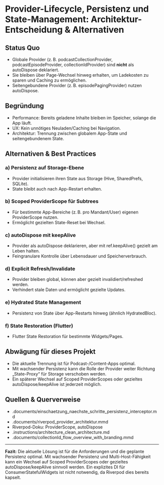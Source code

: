 # Provider-Lifecycle, Persistenz und State-Management: Architektur-Entscheidung & Alternativen

## Status Quo
- Globale Provider (z. B. podcastCollectionProvider, podcastEpisodeProvider, collectionIdProvider) sind **nicht** als autoDispose deklariert.
- Sie bleiben über Page-Wechsel hinweg erhalten, um Ladekosten zu sparen und Caching zu ermöglichen.
- Seitengebundene Provider (z. B. episodePagingProvider) nutzen autoDispose.

## Begründung
- Performance: Bereits geladene Inhalte bleiben im Speicher, solange die App läuft.
- UX: Kein unnötiges Neuladen/Caching bei Navigation.
- Architektur: Trennung zwischen globalem App-State und seitengebundenem State.

## Alternativen & Best Practices

### a) Persistenz auf Storage-Ebene
- Provider initialisieren ihren State aus Storage (Hive, SharedPrefs, SQLite).
- State bleibt auch nach App-Restart erhalten.

### b) Scoped ProviderScope für Subtrees
- Für bestimmte App-Bereiche (z. B. pro Mandant/User) eigenen ProviderScope nutzen.
- Ermöglicht gezielten State-Reset bei Wechsel.

### c) autoDispose mit keepAlive
- Provider als autoDispose deklarieren, aber mit ref.keepAlive() gezielt am Leben halten.
- Feingranulare Kontrolle über Lebensdauer und Speicherverbrauch.

### d) Explicit Refresh/Invalidate
- Provider bleiben global, können aber gezielt invalidiert/refreshed werden.
- Verhindert stale Daten und ermöglicht gezielte Updates.

### e) Hydrated State Management
- Persistenz von State über App-Restarts hinweg (ähnlich HydratedBloc).

### f) State Restoration (Flutter)
- Flutter State Restoration für bestimmte Widgets/Pages.

## Abwägung für dieses Projekt
- Die aktuelle Trennung ist für Podcast-/Content-Apps optimal.
- Mit wachsender Persistenz kann die Rolle der Provider weiter Richtung „State-Proxy“ für Storage verschoben werden.
- Ein späterer Wechsel auf Scoped ProviderScopes oder gezieltes autoDispose/keepAlive ist jederzeit möglich.

## Quellen & Querverweise
- .documents/einschaetzung_naechste_schritte_persistenz_interceptor.md
- .documents/riverpod_provider_architektur.mmd
- Riverpod-Doku: ProviderScope, autoDispose
- .instructions/architecture_clean_architecture.md
- .documents/collectionId_flow_overview_with_branding.mmd

---

**Fazit:**
Die aktuelle Lösung ist für die Anforderungen und die geplante Persistenz optimal. Mit wachsender Persistenz und Multi-Host-Fähigkeit kann ein Wechsel auf Scoped ProviderScopes oder gezieltes autoDispose/keepAlive sinnvoll werden. Ein explizites DI für ConsumerStatefulWidgets ist nicht notwendig, da Riverpod dies bereits kapselt.
